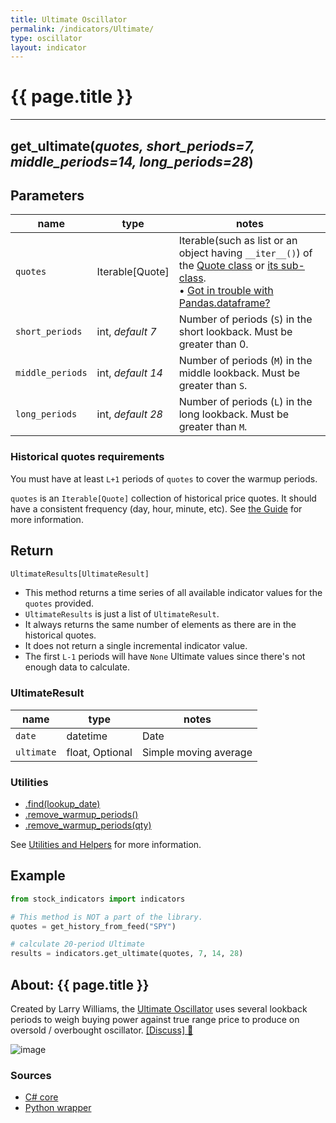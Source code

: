 ```yaml
---
title: Ultimate Oscillator
permalink: /indicators/Ultimate/
type: oscillator
layout: indicator
---
```


# {{ page.title }}

<hr>

## **get_ultimate**(*quotes, short_periods=7, middle_periods=14, long_periods=28*)

## Parameters

| name | type | notes
| -- |-- |--
| `quotes` | Iterable[Quote] | Iterable(such as list or an object having `__iter__()`) of the [Quote class]({{site.baseurl}}/guide/#historical-quotes) or [its sub-class]({{site.baseurl}}/guide/#using-custom-quote-classes). <br><span class='qna-dataframe'> • [Got in trouble with Pandas.dataframe?]({{site.baseurl}}/guide/#using-pandasdataframe) </span>
| `short_periods` | int, *default 7* | Number of periods (`S`) in the short lookback.  Must be greater than 0.
| `middle_periods` | int, *default 14* | Number of periods (`M`) in the middle lookback.  Must be greater than `S`.
| `long_periods` | int, *default 28* | Number of periods (`L`) in the long lookback.  Must be greater than `M`.

### Historical quotes requirements

You must have at least `L+1` periods of `quotes` to cover the warmup periods.

`quotes` is an `Iterable[Quote]` collection of historical price quotes.  It should have a consistent frequency (day, hour, minute, etc).  See [the Guide]({{site.baseurl}}/guide/#historical-quotes) for more information.

## Return

```python
UltimateResults[UltimateResult]
```

- This method returns a time series of all available indicator values for the `quotes` provided.
- `UltimateResults` is just a list of `UltimateResult`.
- It always returns the same number of elements as there are in the historical quotes.
- It does not return a single incremental indicator value.
- The first `L-1` periods will have `None` Ultimate values since there's not enough data to calculate.

### UltimateResult

| name | type | notes
| -- |-- |--
| `date` | datetime | Date
| `ultimate` | float, Optional | Simple moving average

### Utilities

- [.find(lookup_date)]({{site.baseurl}}/utilities#find-indicator-result-by-date)
- [.remove_warmup_periods()]({{site.baseurl}}/utilities#remove-warmup-periods)
- [.remove_warmup_periods(qty)]({{site.baseurl}}/utilities#remove-warmup-periods)

See [Utilities and Helpers]({{site.baseurl}}/utilities#utilities-for-indicator-results) for more information.

## Example

```python
from stock_indicators import indicators

# This method is NOT a part of the library.
quotes = get_history_from_feed("SPY")

# calculate 20-period Ultimate
results = indicators.get_ultimate(quotes, 7, 14, 28)
```

## About: {{ page.title }}

Created by Larry Williams, the [Ultimate Oscillator](https://en.wikipedia.org/wiki/Ultimate_oscillator) uses several lookback periods to weigh buying power against true range price to produce on oversold / overbought oscillator.
[[Discuss] :speech_balloon:]({{site.github.base_repository_url}}/discussions/231 "Community discussion about this indicator")

![image]({{site.charturl}}/Ultimate.png)

### Sources

- [C# core]({{site.base_sourceurl}}/s-z/Ultimate/Ultimate.cs)
- [Python wrapper]({{site.sourceurl}}/ultimate.py)
